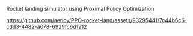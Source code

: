 Rocket landing simulator using Proximal Policy Optimization









https://github.com/aerioy/PPO-rocket-land/assets/93295441/7c44b6c6-cdd3-4482-a078-6929fc6d1212




